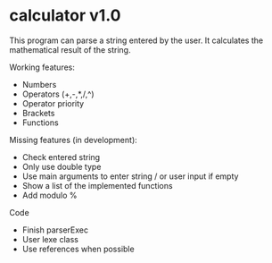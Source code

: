 # calculator v1.0

This program can parse a string entered by the user. It calculates the mathematical result of the string.

Working features:
- Numbers
- Operators (+,-,*,/,^)
- Operator priority
- Brackets
- Functions

Missing features (in development):
- Check entered string
- Only use double type
- Use main arguments to enter string / or user input if empty
- Show a list of the implemented functions
- Add modulo %

Code
- Finish parserExec
- User lexe class
- Use references when possible
